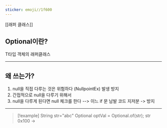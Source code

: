 ```yaml
---
sticker: emoji//1f600
---
```

[[래퍼 클래스]]

## Optional이란?

T타입 객체의 래퍼클래스

---

## 왜 쓰는가? 
1. null을 직접 다루는 것은 위험하다 (NullpointEx) 발생 방지
2. 간접적으로 null을 다루기 위해서
3. null을 다루게 된다면 null 체크를 한다 --> 이느 if 문 남발 코드 지저분 -> 방지

---

>[!example]
>String str="abc"
>Optional<String> optVal = Optional.of(str);
str 0x100 -> 

